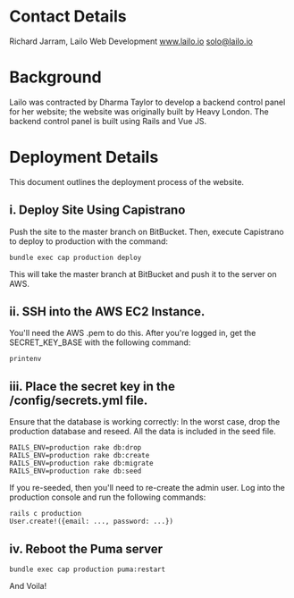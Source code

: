 # Contact Details
Richard Jarram, Lailo Web Development
www.lailo.io
solo@lailo.io

# Background
Lailo was contracted by Dharma Taylor to develop a backend control panel for her website; the website was originally built by Heavy London. The backend control panel is built using Rails and Vue JS.

# Deployment Details
This document outlines the deployment process of the website.

## i. Deploy Site Using Capistrano
Push the site to the master branch on BitBucket. Then, execute Capistrano to deploy to production with the command:
```
bundle exec cap production deploy
```
This will take the master branch at BitBucket and push it to the server on AWS.

## ii. SSH into the AWS EC2 Instance.
You'll need the AWS .pem to do this. After you're logged in, get the SECRET_KEY_BASE with the following command:
```
printenv
```

## iii. Place the secret key in the /config/secrets.yml file.
Ensure that the database is working correctly: In the worst case, drop the production database and reseed. All the data is included in the seed file.
```
RAILS_ENV=production rake db:drop
RAILS_ENV=production rake db:create
RAILS_ENV=production rake db:migrate
RAILS_ENV=production rake db:seed
```

If you re-seeded, then you'll need to re-create the admin user. Log into the production console and run the following commands:
```
rails c production
User.create!({email: ..., password: ...})
```

## iv. Reboot the Puma server
```
bundle exec cap production puma:restart
```

And Voila!
